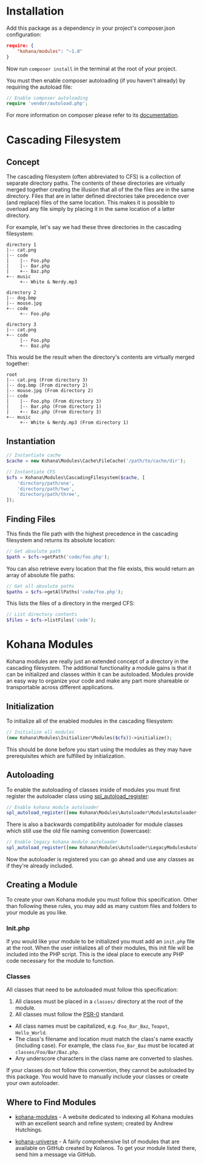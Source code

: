Installation
============

Add this package as a dependency in your project's composer.json configuration:

```json
require: {
    "kohana/modules": "~1.0"
}
```

Now run `composer install` in the terminal at the root of your project.

You must then enable composer autoloading (if you haven't already) by requiring the autoload file:

```php
// Enable composer autoloading
require 'vendor/autoload.php';
```

For more information on composer please refer to its [documentation](https://getcomposer.org/doc/).

Cascading Filesystem
====================

Concept
-------

The cascading filesystem (often abbreviated to CFS) is a collection of separate directory paths. The contents of these directories are virtually merged together creating the illusion that all of the the files are in the same directory. Files that are in latter defined directories take precedence over (and replace) files of the same location. This makes it is possible to overload any file simply by placing it in the same location of a latter directory.

For example, let's say we had these three directories in the cascading filesystem:

```
directory 1
|-- cat.png
|-- code
|    |-- Foo.php
|    |-- Bar.php
|    +-- Baz.php
+-- music
     +-- White & Nerdy.mp3

directory 2
|-- dog.bmp
|-- mouse.jpg
+-- code
     +-- Foo.php

directory 3
|-- cat.png
+-- code
     |-- Foo.php
     +-- Baz.php
```

This would be the result when the directory's contents are virtually merged together:

```
root
|-- cat.png (From directory 3)
|-- dog.bmp (From directory 2)
|-- mouse.jpg (From directory 2)
|-- code
|    |-- Foo.php (From directory 3)
|    |-- Bar.php (From directory 1)
|    +-- Baz.php (From directory 3)
+-- music
     +-- White & Nerdy.mp3 (From directory 1)
```

Instantiation
-------------

```php
// Instantiate cache
$cache = new Kohana\Modules\Cache\FileCache('/path/to/cache/dir');

// Instantiate CFS
$cfs = Kohana\Modules\CascadingFilesystem($cache, [
    'directory/path/one',
    'directory/path/two',
    'directory/path/three',
]);
```

Finding Files
-------------

This finds the file path with the highest precedence in the cascading filesystem and returns its absolute location:

```php
// Get absolute path
$path = $cfs->getPath('code/foo.php');
```

You can also retrieve every location that the file exists, this would return an array of absolute file paths:

```php
// Get all absolute paths
$paths = $cfs->getAllPaths('code/foo.php');
```

This lists the files of a directory in the merged CFS:

```php
// List directory contents
$files = $cfs->listFiles('code');
```

Kohana Modules
==============

Kohana modules are really just an extended concept of a directory in the cascading filesystem. The additional functionality a module gains is that it can be initialized and classes within it can be autoloaded. Modules provide an easy way to organize your code and make any part more shareable or transportable across different applications.

Initialization
--------------

To initialize all of the enabled modules in the cascading filesystem:

```php
// Initialize all modules
(new Kohana\Modules\Initializer\Modules($cfs))->initialize();
```

This should be done before you start using the modules as they may have prerequisites which are fulfilled by initialization.

Autoloading
-----------

To enable the autoloading of classes inside of modules you must first register the autoloader class using [spl_autoload_register](http://php.net/spl_autoload_register):

```php
// Enable kohana module autoloader
spl_autoload_register([new Kohana\Modules\Autoloader\ModulesAutoloader($cfs), 'load']);
```

There is also a backwards compatibility autoloader for module classes which still use the old file naming convention (lowercase):

```php
// Enable legacy kohana module autoloader
spl_autoload_register([new Kohana\Modules\Autoloader\LegacyModulesAutoloader($cfs), 'load']);
```

Now the autoloader is registered you can go ahead and use any classes as if they're already included.

Creating a Module
-----------------

To create your own Kohana module you must follow this specification. Other than following these rules, you may add as many custom files and folders to your module as you like.

### Init.php

If you would like your module to be initialized you must add an `init.php` file at the root. When the user initializes all of their modules, this init file will be included into the PHP script. This is the ideal place to execute any PHP code necessary for the module to function.

### Classes

All classes that need to be autoloaded must follow this specification:

 1. All classes must be placed in a `classes/` directory at the root of the module.
 2. All classes must follow the [PSR-0](https://github.com/php-fig/fig-standards/blob/master/accepted/PSR-0.md) standard.
  - All class names must be capitalized, e.g. `Foo_Bar_Baz`, `Teapot`, `Hello_World`.
  - The class's filename and location must match the class's name exactly (including case). For example, the class `Foo_Bar_Baz` must be located at `classes/Foo/Bar/Baz.php`.
  - Any underscore characters in the class name are converted to slashes.

If your classes do not follow this convention, they cannot be autoloaded by this package. You would have to manually include your classes or create your own autoloader.

Where to Find Modules
---------------------

 - [kohana-modules](http://www.kohana-modules.com) - A website dedicated to indexing all Kohana modules with an excellent search and refine system; created by Andrew Hutchings.

 - [kohana-universe](http://github.com/kolanos/kohana-universe/tree/master/modules/) - A fairly comprehensive list of modules that are available on GitHub created by Kolanos. To get your module listed there, send him a message via GitHub.